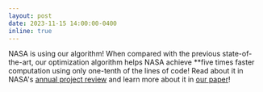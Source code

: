 ```yaml
---
layout: post
date: 2023-11-15 14:00:00-0400
inline: true
---
```


NASA is using our algorithm! When compared with the previous state-of-the-art, our optimization algorithm helps NASA achieve **five times faster computation using only one-tenth of the lines of code! Read about it in NASA's [annual project review](https://ntrs.nasa.gov/citations/20230011737) and learn more about it in [our paper](https://arc.aiaa.org/doi/abs/10.2514/6.2023-2003)! 
